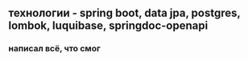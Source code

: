## технологии - spring boot, data jpa, postgres, lombok, luquibase, springdoc-openapi
### написал всё, что смог
